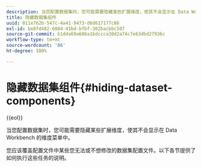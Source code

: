 ```yaml
---
description: 当您配置数据集时，您可能需要隐藏某些扩展维度，使其不会显示在 Data Workbench 的维度菜单中。
title: 隐藏数据集组件
uuid: 011e762b-547c-4a41-9473-d6d617177c86
exl-id: be8fd482-6084-41bd-bfbf-302bacbbc587
source-git-commit: b1dda69a606a16dccca30d2a74c7e63dbd27936c
workflow-type: tm+mt
source-wordcount: '86'
ht-degree: 100%

---
```


# 隐藏数据集组件{#hiding-dataset-components}

{{eol}}

当您配置数据集时，您可能需要隐藏某些扩展维度，使其不会显示在 Data Workbench 的维度菜单中。

您应该覆盖配置文件中某些您无法或不想修改的数据集配置文件。以下各节提供了如何执行这些任务的说明。
